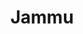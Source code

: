 ---
title: Jammu
translationKey: jammu
defaultDays: 1
longitude: ''
latitude: ''
draft: false
nighthalt: false
id: city
type: city
tags:
  - Cities
  - Jammu
airports:
  - IXJ Jammu
---